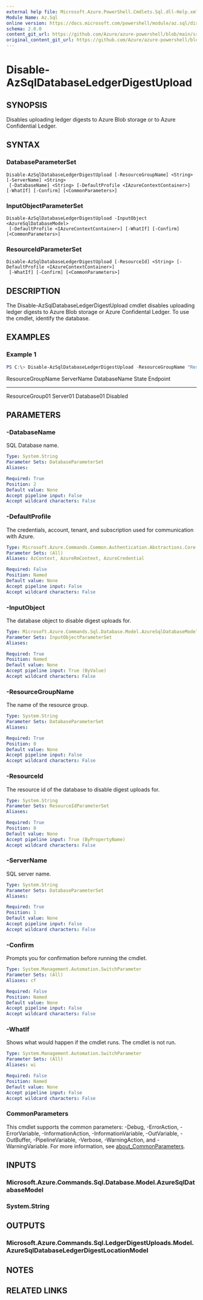 ```yaml
---
external help file: Microsoft.Azure.PowerShell.Cmdlets.Sql.dll-Help.xml
Module Name: Az.Sql
online version: https://docs.microsoft.com/powershell/module/az.sql/disable-azsqldatabaseledgerdigestupload
schema: 2.0.0
content_git_url: https://github.com/Azure/azure-powershell/blob/main/src/Sql/Sql/help/Disable-AzSqlDatabaseLedgerDigestUpload.md
original_content_git_url: https://github.com/Azure/azure-powershell/blob/main/src/Sql/Sql/help/Disable-AzSqlDatabaseLedgerDigestUpload.md
---
```


# Disable-AzSqlDatabaseLedgerDigestUpload

## SYNOPSIS
Disables uploading ledger digests to Azure Blob storage or to Azure Confidential Ledger.

## SYNTAX

### DatabaseParameterSet
```
Disable-AzSqlDatabaseLedgerDigestUpload [-ResourceGroupName] <String> [-ServerName] <String>
 [-DatabaseName] <String> [-DefaultProfile <IAzureContextContainer>] [-WhatIf] [-Confirm] [<CommonParameters>]
```

### InputObjectParameterSet
```
Disable-AzSqlDatabaseLedgerDigestUpload -InputObject <AzureSqlDatabaseModel>
 [-DefaultProfile <IAzureContextContainer>] [-WhatIf] [-Confirm] [<CommonParameters>]
```

### ResourceIdParameterSet
```
Disable-AzSqlDatabaseLedgerDigestUpload [-ResourceId] <String> [-DefaultProfile <IAzureContextContainer>]
 [-WhatIf] [-Confirm] [<CommonParameters>]
```

## DESCRIPTION
The Disable-AzSqlDatabaseLedgerDigestUpload cmdlet disables uploading ledger digests to Azure Blob storage or Azure Confidental Ledger. To use the cmdlet, identify the database.

## EXAMPLES

### Example 1
```powershell
PS C:\> Disable-AzSqlDatabaseLedgerDigestUpload -ResourceGroupName "ResourceGroup01" -ServerName "Server01" -DatabaseName "Database01" 
```

ResourceGroupName ServerName DatabaseName State    Endpoint
----------------- ---------- ------------ -----    --------
ResourceGroup01   Server01   Database01   Disabled

## PARAMETERS

### -DatabaseName
SQL Database name.

```yaml
Type: System.String
Parameter Sets: DatabaseParameterSet
Aliases:

Required: True
Position: 2
Default value: None
Accept pipeline input: False
Accept wildcard characters: False
```

### -DefaultProfile
The credentials, account, tenant, and subscription used for communication with Azure.

```yaml
Type: Microsoft.Azure.Commands.Common.Authentication.Abstractions.Core.IAzureContextContainer
Parameter Sets: (All)
Aliases: AzContext, AzureRmContext, AzureCredential

Required: False
Position: Named
Default value: None
Accept pipeline input: False
Accept wildcard characters: False
```

### -InputObject
The database object to disable digest uploads for.

```yaml
Type: Microsoft.Azure.Commands.Sql.Database.Model.AzureSqlDatabaseModel
Parameter Sets: InputObjectParameterSet
Aliases:

Required: True
Position: Named
Default value: None
Accept pipeline input: True (ByValue)
Accept wildcard characters: False
```

### -ResourceGroupName
The name of the resource group.

```yaml
Type: System.String
Parameter Sets: DatabaseParameterSet
Aliases:

Required: True
Position: 0
Default value: None
Accept pipeline input: False
Accept wildcard characters: False
```

### -ResourceId
The resource id of the database to disable digest uploads for.

```yaml
Type: System.String
Parameter Sets: ResourceIdParameterSet
Aliases:

Required: True
Position: 0
Default value: None
Accept pipeline input: True (ByPropertyName)
Accept wildcard characters: False
```

### -ServerName
SQL server name.

```yaml
Type: System.String
Parameter Sets: DatabaseParameterSet
Aliases:

Required: True
Position: 1
Default value: None
Accept pipeline input: False
Accept wildcard characters: False
```

### -Confirm
Prompts you for confirmation before running the cmdlet.

```yaml
Type: System.Management.Automation.SwitchParameter
Parameter Sets: (All)
Aliases: cf

Required: False
Position: Named
Default value: None
Accept pipeline input: False
Accept wildcard characters: False
```

### -WhatIf
Shows what would happen if the cmdlet runs.
The cmdlet is not run.

```yaml
Type: System.Management.Automation.SwitchParameter
Parameter Sets: (All)
Aliases: wi

Required: False
Position: Named
Default value: None
Accept pipeline input: False
Accept wildcard characters: False
```

### CommonParameters
This cmdlet supports the common parameters: -Debug, -ErrorAction, -ErrorVariable, -InformationAction, -InformationVariable, -OutVariable, -OutBuffer, -PipelineVariable, -Verbose, -WarningAction, and -WarningVariable. For more information, see [about_CommonParameters](http://go.microsoft.com/fwlink/?LinkID=113216).

## INPUTS

### Microsoft.Azure.Commands.Sql.Database.Model.AzureSqlDatabaseModel

### System.String

## OUTPUTS

### Microsoft.Azure.Commands.Sql.LedgerDigestUploads.Model.AzureSqlDatabaseLedgerDigestLocationModel

## NOTES

## RELATED LINKS

